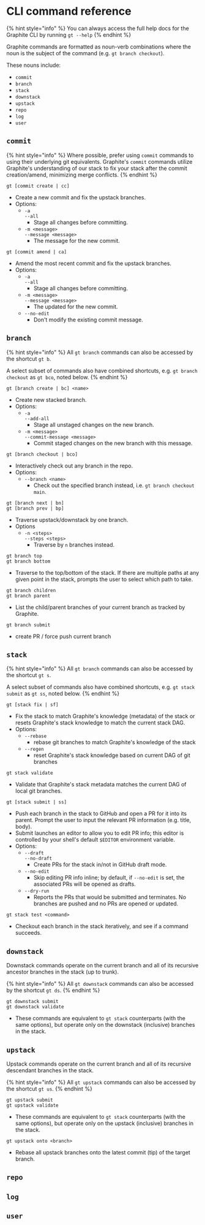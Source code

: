 # CLI command reference

{% hint style="info" %}
You can always access the full help docs for the Graphite CLI by running `gt --help`
{% endhint %}

Graphite commands are formatted as noun-verb combinations where the noun is the subject of the command (e.g. `gt branch checkout`).

These nouns include:
* `commit`
* `branch`
* `stack`
* `downstack`
* `upstack`
* `repo`
* `log`
* `user`

## `commit`

{% hint style="info" %}
Where possible, prefer using `commit` commands to using their underlying git equivalents. Graphite's `commit` commands utilize Graphite's understanding of our stack to fix your stack after the commit creation/amend, minimizing merge conflicts.
{% endhint %}

`gt [commit create | cc]` 

* Create a new commit and fix the upstack branches.
* Options:
  * `-a`<br/>
    `--all`
    * Stage all changes before committing.
  * `-m <message>`<br/>
    `--message <message>`
    * The message for the new commit.

`gt [commit amend | ca]`
* Amend the most recent commit and fix the upstack branches.
* Options:
  * `-a`<br/>
    `--all`
    * Stage all changes before committing.
  * `-m <message>`<br/>
    `--message <message>`
    * The updated for the new commit.
  * `--no-edit`
    * Don't modify the existing commit message.

## `branch`

{% hint style="info" %}
All `gt branch` commands can also be accessed by the shortcut `gt b`. 

A select subset of commands also have combined shortcuts, e.g. `gt branch checkout` as `gt bco`, noted below.
{% endhint %}

`gt [branch create | bc] <name>` 
* Create new stacked branch.
* Options:
  * `-a`<br/>
    `--add-all`
    * Stage all unstaged changes on the new branch.
  * `-m <message>`<br/>
    `--commit-message <message>`
    * Commit staged changes on the new branch with this message.

`gt [branch checkout | bco]` 
* Interactively check out any branch in the repo.
* Options:
  * `--branch <name>`
    * Check out the specified branch instead, i.e. `gt branch checkout main`.

`gt [branch next | bn]`<br/>
`gt [branch prev | bp]` 
* Traverse upstack/downstack by one branch.
* Options
  * `-n <steps>`<br/>
    `--steps <steps>`
    * Traverse by `n` branches instead.

`gt branch top`<br/>
`gt branch bottom`
* Traverse to the top/bottom of the stack. If there are multiple paths at any given point in the stack, prompts the user to select which path to take.

`gt branch children`<br/>
`gt branch parent`
* List the child/parent branches of your current branch as tracked by Graphite.

`gt branch submit` 
* create PR / force push current branch

## `stack`

{% hint style="info" %}
All `gt branch` commands can also be accessed by the shortcut `gt s`. 

A select subset of commands also have combined shortcuts, e.g. `gt stack submit` as `gt ss`, noted below.
{% endhint %}

`gt [stack fix | sf]`
* Fix the stack to match Graphite's knowledge (metadata) of the stack or resets Graphite's stack knowledge to match the current stack DAG.
* Options: 
  * `--rebase`
    * rebase git branches to match Graphite's knowledge of the stack
  * `--regen`
    * reset Graphite's stack knowledge based on current DAG of git branches

`gt stack validate` 
* Validate that Graphite's stack metadata matches the current DAG of local git branches.

`gt [stack submit | ss]`
* Push each branch in the stack to GitHub and open a PR for it into its parent. Prompt the user to input the relevant PR information (e.g. title, body).
* Submit launches an editor to allow you to edit PR info; this editor is controlled by your shell's default `$EDITOR` environment variable.
* Options:
  * `--draft`<br/>
    `--no-draft`
    * Create PRs for the stack in/not in GitHub draft mode.
  * `--no-edit`
    * Skip editing PR info inline; by default, if `--no-edit` is set, the associated PRs will be opened as drafts.
  * `--dry-run`
    * Reports the PRs that would be submitted and terminates. No branches are pushed and no PRs are opened or updated.

`gt stack test <command>`
* Checkout each branch in the stack iteratively, and see if a command succeeds.

## `downstack`

Downstack commands operate on the current branch and all of its recursive ancestor branches in the stack (up to trunk).

{% hint style="info" %}
All `gt downstack` commands can also be accessed by the shortcut `gt ds`. 
{% endhint %}

`gt downstack submit`<br />
`gt downstack validate`
* These commands are equivalent to `gt stack` counterparts (with the same options), but operate only on the downstack (inclusive) branches in the stack.

## `upstack`

Upstack commands operate on the current branch and all of its recursive descendant branches in the stack.

{% hint style="info" %}
All `gt upstack` commands can also be accessed by the shortcut `gt us`. 
{% endhint %}

`gt upstack submit`<br />
`gt upstack validate`
* These commands are equivalent to `gt stack` counterparts (with the same options), but operate only on the upstack (inclusive) branches in the stack.

`gt upstack onto <branch>`
* Rebase all upstack branches onto the latest commit (tip) of the target branch.

## `repo`

## `log`

## `user`
